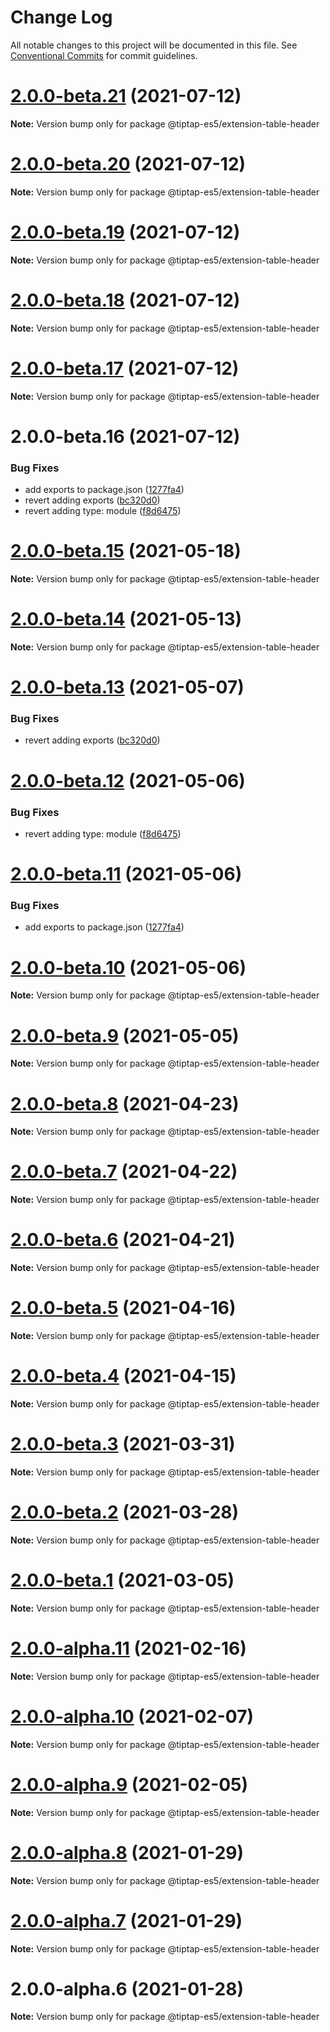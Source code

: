 # Change Log

All notable changes to this project will be documented in this file.
See [Conventional Commits](https://conventionalcommits.org) for commit guidelines.

# [2.0.0-beta.21](https://github.com/justame/tiptap/compare/@tiptap-es5/extension-table-header@2.0.0-beta.20...@tiptap-es5/extension-table-header@2.0.0-beta.21) (2021-07-12)

**Note:** Version bump only for package @tiptap-es5/extension-table-header





# [2.0.0-beta.20](https://github.com/justame/tiptap/compare/@tiptap-es5/extension-table-header@2.0.0-beta.19...@tiptap-es5/extension-table-header@2.0.0-beta.20) (2021-07-12)

**Note:** Version bump only for package @tiptap-es5/extension-table-header





# [2.0.0-beta.19](https://github.com/justame/tiptap/compare/@tiptap-es5/extension-table-header@2.0.0-beta.18...@tiptap-es5/extension-table-header@2.0.0-beta.19) (2021-07-12)

**Note:** Version bump only for package @tiptap-es5/extension-table-header





# [2.0.0-beta.18](https://github.com/justame/tiptap/compare/@tiptap-es5/extension-table-header@2.0.0-beta.17...@tiptap-es5/extension-table-header@2.0.0-beta.18) (2021-07-12)

**Note:** Version bump only for package @tiptap-es5/extension-table-header





# [2.0.0-beta.17](https://github.com/justame/tiptap/compare/@tiptap-es5/extension-table-header@2.0.0-beta.16...@tiptap-es5/extension-table-header@2.0.0-beta.17) (2021-07-12)

**Note:** Version bump only for package @tiptap-es5/extension-table-header





# 2.0.0-beta.16 (2021-07-12)


### Bug Fixes

* add exports to package.json ([1277fa4](https://github.com/justame/tiptap/commit/1277fa47151e9c039508cdb219bdd0ffe647f4ee))
* revert adding exports ([bc320d0](https://github.com/justame/tiptap/commit/bc320d0b4b80b0e37a7e47a56e0f6daec6e65d98))
* revert adding type: module ([f8d6475](https://github.com/justame/tiptap/commit/f8d6475e2151faea6f96baecdd6bd75880d50d2c))





# [2.0.0-beta.15](https://github.com/ueberdosis/tiptap/compare/@tiptap-es5/extension-table-header@2.0.0-beta.14...@tiptap-es5/extension-table-header@2.0.0-beta.15) (2021-05-18)

**Note:** Version bump only for package @tiptap-es5/extension-table-header

# [2.0.0-beta.14](https://github.com/ueberdosis/tiptap/compare/@tiptap-es5/extension-table-header@2.0.0-beta.13...@tiptap-es5/extension-table-header@2.0.0-beta.14) (2021-05-13)

**Note:** Version bump only for package @tiptap-es5/extension-table-header

# [2.0.0-beta.13](https://github.com/ueberdosis/tiptap/compare/@tiptap-es5/extension-table-header@2.0.0-beta.12...@tiptap-es5/extension-table-header@2.0.0-beta.13) (2021-05-07)

### Bug Fixes

- revert adding exports ([bc320d0](https://github.com/ueberdosis/tiptap/commit/bc320d0b4b80b0e37a7e47a56e0f6daec6e65d98))

# [2.0.0-beta.12](https://github.com/ueberdosis/tiptap/compare/@tiptap-es5/extension-table-header@2.0.0-beta.11...@tiptap-es5/extension-table-header@2.0.0-beta.12) (2021-05-06)

### Bug Fixes

- revert adding type: module ([f8d6475](https://github.com/ueberdosis/tiptap/commit/f8d6475e2151faea6f96baecdd6bd75880d50d2c))

# [2.0.0-beta.11](https://github.com/ueberdosis/tiptap/compare/@tiptap-es5/extension-table-header@2.0.0-beta.10...@tiptap-es5/extension-table-header@2.0.0-beta.11) (2021-05-06)

### Bug Fixes

- add exports to package.json ([1277fa4](https://github.com/ueberdosis/tiptap/commit/1277fa47151e9c039508cdb219bdd0ffe647f4ee))

# [2.0.0-beta.10](https://github.com/ueberdosis/tiptap/compare/@tiptap-es5/extension-table-header@2.0.0-beta.9...@tiptap-es5/extension-table-header@2.0.0-beta.10) (2021-05-06)

**Note:** Version bump only for package @tiptap-es5/extension-table-header

# [2.0.0-beta.9](https://github.com/ueberdosis/tiptap/compare/@tiptap-es5/extension-table-header@2.0.0-beta.8...@tiptap-es5/extension-table-header@2.0.0-beta.9) (2021-05-05)

**Note:** Version bump only for package @tiptap-es5/extension-table-header

# [2.0.0-beta.8](https://github.com/ueberdosis/tiptap/compare/@tiptap-es5/extension-table-header@2.0.0-beta.7...@tiptap-es5/extension-table-header@2.0.0-beta.8) (2021-04-23)

**Note:** Version bump only for package @tiptap-es5/extension-table-header

# [2.0.0-beta.7](https://github.com/ueberdosis/tiptap/compare/@tiptap-es5/extension-table-header@2.0.0-beta.6...@tiptap-es5/extension-table-header@2.0.0-beta.7) (2021-04-22)

**Note:** Version bump only for package @tiptap-es5/extension-table-header

# [2.0.0-beta.6](https://github.com/ueberdosis/tiptap/compare/@tiptap-es5/extension-table-header@2.0.0-beta.5...@tiptap-es5/extension-table-header@2.0.0-beta.6) (2021-04-21)

**Note:** Version bump only for package @tiptap-es5/extension-table-header

# [2.0.0-beta.5](https://github.com/ueberdosis/tiptap/compare/@tiptap-es5/extension-table-header@2.0.0-beta.4...@tiptap-es5/extension-table-header@2.0.0-beta.5) (2021-04-16)

**Note:** Version bump only for package @tiptap-es5/extension-table-header

# [2.0.0-beta.4](https://github.com/ueberdosis/tiptap/compare/@tiptap-es5/extension-table-header@2.0.0-beta.3...@tiptap-es5/extension-table-header@2.0.0-beta.4) (2021-04-15)

**Note:** Version bump only for package @tiptap-es5/extension-table-header

# [2.0.0-beta.3](https://github.com/ueberdosis/tiptap/compare/@tiptap-es5/extension-table-header@2.0.0-beta.2...@tiptap-es5/extension-table-header@2.0.0-beta.3) (2021-03-31)

**Note:** Version bump only for package @tiptap-es5/extension-table-header

# [2.0.0-beta.2](https://github.com/ueberdosis/tiptap/compare/@tiptap-es5/extension-table-header@2.0.0-beta.1...@tiptap-es5/extension-table-header@2.0.0-beta.2) (2021-03-28)

**Note:** Version bump only for package @tiptap-es5/extension-table-header

# [2.0.0-beta.1](https://github.com/ueberdosis/tiptap/compare/@tiptap-es5/extension-table-header@2.0.0-alpha.11...@tiptap-es5/extension-table-header@2.0.0-beta.1) (2021-03-05)

**Note:** Version bump only for package @tiptap-es5/extension-table-header

# [2.0.0-alpha.11](https://github.com/ueberdosis/tiptap/compare/@tiptap-es5/extension-table-header@2.0.0-alpha.10...@tiptap-es5/extension-table-header@2.0.0-alpha.11) (2021-02-16)

**Note:** Version bump only for package @tiptap-es5/extension-table-header

# [2.0.0-alpha.10](https://github.com/ueberdosis/tiptap/compare/@tiptap-es5/extension-table-header@2.0.0-alpha.9...@tiptap-es5/extension-table-header@2.0.0-alpha.10) (2021-02-07)

**Note:** Version bump only for package @tiptap-es5/extension-table-header

# [2.0.0-alpha.9](https://github.com/ueberdosis/tiptap/compare/@tiptap-es5/extension-table-header@2.0.0-alpha.8...@tiptap-es5/extension-table-header@2.0.0-alpha.9) (2021-02-05)

**Note:** Version bump only for package @tiptap-es5/extension-table-header

# [2.0.0-alpha.8](https://github.com/ueberdosis/tiptap/compare/@tiptap-es5/extension-table-header@2.0.0-alpha.7...@tiptap-es5/extension-table-header@2.0.0-alpha.8) (2021-01-29)

**Note:** Version bump only for package @tiptap-es5/extension-table-header

# [2.0.0-alpha.7](https://github.com/ueberdosis/tiptap/compare/@tiptap-es5/extension-table-header@2.0.0-alpha.6...@tiptap-es5/extension-table-header@2.0.0-alpha.7) (2021-01-29)

**Note:** Version bump only for package @tiptap-es5/extension-table-header

# 2.0.0-alpha.6 (2021-01-28)

**Note:** Version bump only for package @tiptap-es5/extension-table-header
